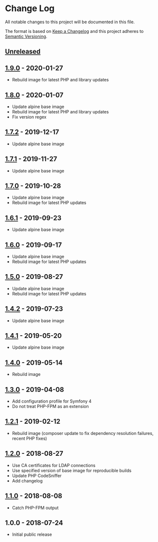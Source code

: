# Change Log
All notable changes to this project will be documented in this file.

The format is based on [Keep a Changelog](http://keepachangelog.com/)
and this project adheres to [Semantic Versioning](http://semver.org/).

## [Unreleased]

## [1.9.0] - 2020-01-27
- Rebuild image for latest PHP and library updates

## [1.8.0] - 2020-01-07
- Update alpine base image
- Rebuild image for latest PHP and library updates
- Fix version regex

## [1.7.2] - 2019-12-17
- Update alpine base image

## [1.7.1] - 2019-11-27
- Update alpine base image

## [1.7.0] - 2019-10-28
- Update alpine base image
- Rebuild image for latest PHP updates

## [1.6.1] - 2019-09-23
- Update alpine base image

## [1.6.0] - 2019-09-17
- Update alpine base image
- Rebuild image for latest PHP updates

## [1.5.0] - 2019-08-27
- Update alpine base image
- Rebuild image for latest PHP updates

## [1.4.2] - 2019-07-23
- Update alpine base image

## [1.4.1] - 2019-05-20
- Update alpine base image

## [1.4.0] - 2019-05-14
- Rebuild image

## [1.3.0] - 2019-04-08
- Add configuration profile for Symfony 4
- Do not treat PHP-FPM as an extension

## [1.2.1] - 2019-02-12
- Rebuild image (composer update to fix dependency resolution failures, recent PHP fixes)

## [1.2.0] - 2018-08-27
- Use CA certificates for LDAP connections
- Use specified version of base image for reproducible builds
- Update PHP CodeSniffer
- Add changelog

## [1.1.0] - 2018-08-08
- Catch PHP-FPM output

## 1.0.0 - 2018-07-24
- Initial public release

[Unreleased]: https://github.com/gmitirol/alpine38-php72/compare/1.9.0...HEAD
[1.9.0]: https://github.com/gmitirol/alpine38-php72/compare/1.8.0...1.9.0
[1.8.0]: https://github.com/gmitirol/alpine38-php72/compare/1.7.2...1.8.0
[1.7.2]: https://github.com/gmitirol/alpine38-php72/compare/1.7.1...1.7.2
[1.7.1]: https://github.com/gmitirol/alpine38-php72/compare/1.7.0...1.7.1
[1.7.0]: https://github.com/gmitirol/alpine38-php72/compare/1.6.1...1.7.0
[1.6.1]: https://github.com/gmitirol/alpine38-php72/compare/1.6.0...1.6.1
[1.6.0]: https://github.com/gmitirol/alpine38-php72/compare/1.5.0...1.6.0
[1.5.0]: https://github.com/gmitirol/alpine38-php72/compare/1.4.2...1.5.0
[1.4.2]: https://github.com/gmitirol/alpine38-php72/compare/1.4.1...1.4.2
[1.4.1]: https://github.com/gmitirol/alpine38-php72/compare/1.4.0...1.4.1
[1.4.0]: https://github.com/gmitirol/alpine38-php72/compare/1.3.0...1.4.0
[1.3.0]: https://github.com/gmitirol/alpine38-php72/compare/1.2.0...1.3.0
[1.2.1]: https://github.com/gmitirol/alpine38-php72/compare/1.2.0...1.2.1
[1.2.0]: https://github.com/gmitirol/alpine38-php72/compare/1.1.0...1.2.0
[1.1.0]: https://github.com/gmitirol/alpine38-php72/compare/1.0.0...1.1.0
